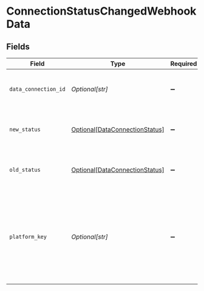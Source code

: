 # ConnectionStatusChangedWebhookData


## Fields

| Field                                                                                                                                                                                                                                                                                                                                       | Type                                                                                                                                                                                                                                                                                                                                        | Required                                                                                                                                                                                                                                                                                                                                    | Description                                                                                                                                                                                                                                                                                                                                 | Example                                                                                                                                                                                                                                                                                                                                     |
| ------------------------------------------------------------------------------------------------------------------------------------------------------------------------------------------------------------------------------------------------------------------------------------------------------------------------------------------- | ------------------------------------------------------------------------------------------------------------------------------------------------------------------------------------------------------------------------------------------------------------------------------------------------------------------------------------------- | ------------------------------------------------------------------------------------------------------------------------------------------------------------------------------------------------------------------------------------------------------------------------------------------------------------------------------------------- | ------------------------------------------------------------------------------------------------------------------------------------------------------------------------------------------------------------------------------------------------------------------------------------------------------------------------------------------- | ------------------------------------------------------------------------------------------------------------------------------------------------------------------------------------------------------------------------------------------------------------------------------------------------------------------------------------------- |
| `data_connection_id`                                                                                                                                                                                                                                                                                                                        | *Optional[str]*                                                                                                                                                                                                                                                                                                                             | :heavy_minus_sign:                                                                                                                                                                                                                                                                                                                          | Unique identifier for a company's data connection.                                                                                                                                                                                                                                                                                          | 2e9d2c44-f675-40ba-8049-353bfcb5e171                                                                                                                                                                                                                                                                                                        |
| `new_status`                                                                                                                                                                                                                                                                                                                                | [Optional[DataConnectionStatus]](../../models/shared/dataconnectionstatus.md)                                                                                                                                                                                                                                                               | :heavy_minus_sign:                                                                                                                                                                                                                                                                                                                          | The current authorization status of the data connection.                                                                                                                                                                                                                                                                                    |                                                                                                                                                                                                                                                                                                                                             |
| `old_status`                                                                                                                                                                                                                                                                                                                                | [Optional[DataConnectionStatus]](../../models/shared/dataconnectionstatus.md)                                                                                                                                                                                                                                                               | :heavy_minus_sign:                                                                                                                                                                                                                                                                                                                          | The current authorization status of the data connection.                                                                                                                                                                                                                                                                                    |                                                                                                                                                                                                                                                                                                                                             |
| `platform_key`                                                                                                                                                                                                                                                                                                                              | *Optional[str]*                                                                                                                                                                                                                                                                                                                             | :heavy_minus_sign:                                                                                                                                                                                                                                                                                                                          | A unique 4-letter key to represent a platform in each integration. View [accounting](https://docs.codat.io/integrations/accounting/overview#platform-keys), [banking](https://docs.codat.io/integrations/banking/overview#platform-keys), and [commerce](https://docs.codat.io/integrations/commerce/overview#platform-keys) platform keys. | gbol                                                                                                                                                                                                                                                                                                                                        |